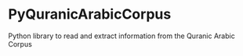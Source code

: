 # PyQuranicArabicCorpus
Python library to read and extract information from the Quranic Arabic Corpus
